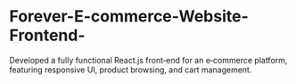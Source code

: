 # Forever-E-commerce-Website-Frontend-
Developed a fully functional React.js front‑end for an e‑commerce platform, featuring responsive UI, product browsing, and cart management.
